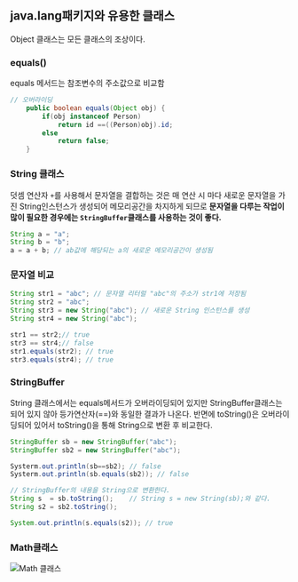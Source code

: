 ## java.lang패키지와 유용한 클래스

Object 클래스는 모든 클래스의 조상이다.

### equals()

equals 메서드는 참조변수의 주소값으로 비교함

```java
// 오버라이딩
    public boolean equals(Object obj) {
        if(obj instanceof Person)
            return id ==((Person)obj).id;
        else
            return false;
    }
```

### String 클래스

덧셈 연산자 `+`를 사용해서 문자열을 결합하는 것은 매 연산 시 마다 새로운 문자열을 가진 String인스턴스가 생성되어 메모리공간을 차지하게 되므로 **문자열을 다루는 작업이 많이 필요한 경우에는 `StringBuffer`클래스를 사용하는 것이 좋다.**

```java
String a = "a";
String b = "b";
a = a + b; // ab값에 해당되는 a의 새로운 메모리공간이 생성됨
```

### 문자열 비교

```java
String str1 = "abc"; // 문자열 리터럴 "abc"의 주소가 str1에 저장됨
String str2 = "abc";
String str3 = new String("abc"); // 새로운 String 인스턴스를 생성
String str4 = new String("abc");

str1 == str2;// true
str3 == str4;// false
str1.equals(str2); // true
str3.equals(str4); // true
```

### StringBuffer

 String 클래스에서는 equals메서드가 오버라이딩되어 있지만 StringBuffer클래스는 되어 있지 않아 등가연산자(==)와 동일한 결과가 나온다.
 반면에 toString()은 오버라이딩되어 있어서 toString()을 통해 String으로 변환 후 비교한다.

```java
StringBuffer sb = new StringBuffer("abc");
StringBuffer sb2 = new StringBuffer("abc");

Systerm.out.println(sb==sb2); // false
Systerm.out.println(sb.equals(sb2)); // false 

// StringBuffer의 내용을 String으로 변환한다.
String s  = sb.toString();    // String s = new String(sb);와 같다.
String s2 = sb2.toString();

System.out.println(s.equals(s2)); // true
```

### Math클래스

![Math 클래스](https://github.com/siwoo1627/Today-I-Learn/assets/114638386/ddfa7cb8-9628-4ac2-b339-81abc93c6747)


